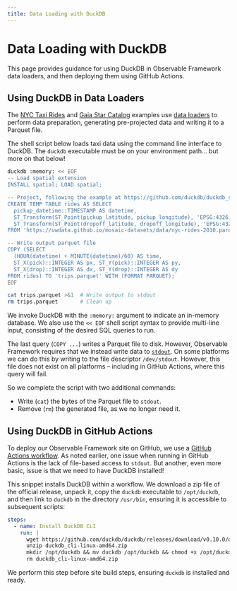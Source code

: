 ```yaml
---
title: Data Loading with DuckDB
---
```


# Data Loading with DuckDB

This page provides guidance for using DuckDB in Observable Framework data loaders, and then deploying them using GitHub Actions.

## Using DuckDB in Data Loaders

The [NYC Taxi Rides](nyc-taxi-rides) and [Gaia Star Catalog](gaia-star-catalog) examples use [data loaders](https://observablehq.com/framework/loaders) to perform data preparation, generating pre-projected data and writing it to a Parquet file.

The shell script below loads taxi data using the command line interface to DuckDB.
The `duckdb` executable must be on your environment path... but more on that below!

```sh
duckdb :memory: << EOF
-- Load spatial extension
INSTALL spatial; LOAD spatial;

-- Project, following the example at https://github.com/duckdb/duckdb_spatial
CREATE TEMP TABLE rides AS SELECT
  pickup_datetime::TIMESTAMP AS datetime,
  ST_Transform(ST_Point(pickup_latitude, pickup_longitude), 'EPSG:4326', 'ESRI:102718') AS pick,
  ST_Transform(ST_Point(dropoff_latitude, dropoff_longitude), 'EPSG:4326', 'ESRI:102718') AS drop
FROM 'https://uwdata.github.io/mosaic-datasets/data/nyc-rides-2010.parquet';

-- Write output parquet file
COPY (SELECT
  (HOUR(datetime) + MINUTE(datetime)/60) AS time,
  ST_X(pick)::INTEGER AS px, ST_Y(pick)::INTEGER AS py,
  ST_X(drop)::INTEGER AS dx, ST_Y(drop)::INTEGER AS dy
FROM rides) TO 'trips.parquet' WITH (FORMAT PARQUET);
EOF

cat trips.parquet >&1  # Write output to stdout
rm trips.parquet       # Clean up
```

We invoke DuckDB with the `:memory:` argument to indicate an in-memory database.
We also use the `<< EOF` shell script syntax to provide multi-line input, consisting of the desired SQL queries to run.

The last query (`COPY ...`) writes a Parquet file to disk.
However, Observable Framework requires that we instead write data to [`stdout`](https://en.wikipedia.org/wiki/Standard_streams#Standard_output_(stdout)).
On some platforms we can do this by writing to the file descriptor `/dev/stdout`.
However, this file does not exist on all platforms &ndash; including in GitHub Actions, where this query will fail.

So we complete the script with two additional commands:

- Write (`cat`) the bytes of the Parquet file to `stdout`.
- Remove (`rm`) the generated file, as we no longer need it.

## Using DuckDB in GitHub Actions

To deploy our Observable Framework site on GitHub, we use a [GitHub Actions workflow](https://github.com/uwdata/mosaic-framework-example/blob/main/.github/workflows/deploy.yml).
As noted earlier, one issue when running in GitHub Actions is the lack of file-based access to `stdout`.
But another, even more basic, issue is that we need to have DuckDB installed!

This snippet installs DuckDB within a workflow.
We download a zip file of the official release, unpack it, copy the `duckdb` executable to `/opt/duckdb`, and then link to `duckdb` in the directory `/usr/bin`, ensuring it is accessible to subsequent scripts:

```yaml
steps:
  - name: Install DuckDB CLI
    run: |
      wget https://github.com/duckdb/duckdb/releases/download/v0.10.0/duckdb_cli-linux-amd64.zip
      unzip duckdb_cli-linux-amd64.zip
      mkdir /opt/duckdb && mv duckdb /opt/duckdb && chmod +x /opt/duckdb/duckdb && sudo ln -s /opt/duckdb/duckdb /usr/bin/duckdb
      rm duckdb_cli-linux-amd64.zip
```

We perform this step before site build steps, ensuring `duckdb` is installed and ready.